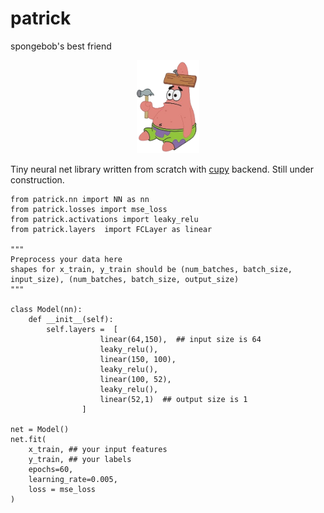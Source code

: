 # patrick
spongebob's best friend

<p align="center">
<img src = "images/patrick.png" width = "20%">
</p>

Tiny neural net library written from scratch with [cupy](https://cupy.dev/) backend. Still under construction. 

```
from patrick.nn import NN as nn
from patrick.losses import mse_loss
from patrick.activations import leaky_relu
from patrick.layers  import FCLayer as linear

"""
Preprocess your data here 
shapes for x_train, y_train should be (num_batches, batch_size, input_size), (num_batches, batch_size, output_size)
"""

class Model(nn):
    def __init__(self):
        self.layers =  [
                    linear(64,150),  ## input size is 64
                    leaky_relu(),
                    linear(150, 100),
                    leaky_relu(),
                    linear(100, 52),
                    leaky_relu(),
                    linear(52,1)  ## output size is 1
                ]

net = Model()
net.fit(
    x_train, ## your input features
    y_train, ## your labels
    epochs=60,
    learning_rate=0.005, 
    loss = mse_loss
)

```